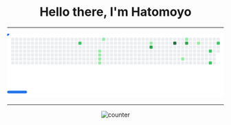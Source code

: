 <h1 align="center">Hello there, I'm Hatomoyo</h1>

---
<picture>
  <source media="(prefers-color-scheme: dark)" srcset="images/breakout-dark.svg" />
  <source media="(prefers-color-scheme: light)" srcset="images/breakout-light.svg" />
  <img alt="Breakout Game" src="images/breakout-light.svg" />
</picture>

---
<p align="center">
  <img src="https://count.getloli.com/get/@Hatomoyo2721?theme=rule34" alt="counter" />
</p>
